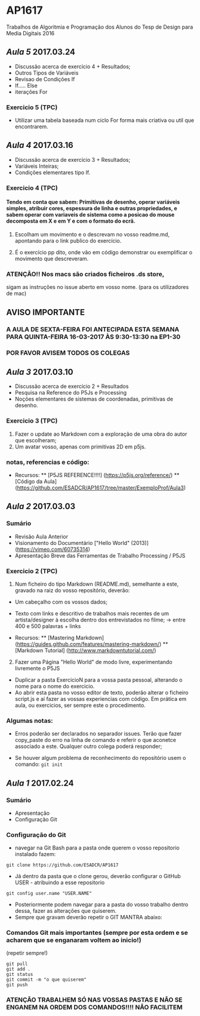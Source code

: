 # AP1617
Trabalhos de Algoritmia e Programação dos Alunos do Tesp de Design para Media Digitais 2016

## *Aula 5* 2017.03.24

* Discussão acerca de exercício 4 + Resultados;
* Outros Tipos de Variáveis
* Revisao de Condições If
* If..... Else
* iterações For

### Exercicio 5 (TPC)

* Utilizar uma tabela baseada num ciclo For forma mais criativa ou util que encontrarem.

## *Aula 4* 2017.03.16

* Discussão acerca de exercício 3 + Resultados;
* Variáveis Inteiras;
* Condições elementares tipo If.


### Exercicio 4 (TPC)

#### Tendo em conta que sabem: Primitivas de desenho, operar variáveis simples, atribuir cores, espessura de linha e outras propriedades, e sabem operar com variaveis de sistema como a posicao do mouse decomposta em X e em Y e com o formato do ecrã.

1. Escolham um movimento e o descrevam no vosso readme.md, apontando para o link publico do exercício.

2. É o exercício pp dito, onde vão em código demonstrar ou exemplificar o movimento que descreveram.

### ATENÇÃO!! Nos macs são criados ficheiros .ds store,
sigam as instruções no issue aberto em vosso nome. (para os utilizadores de mac)


## AVISO IMPORTANTE

### A AULA DE SEXTA-FEIRA FOI ANTECIPADA ESTA SEMANA PARA QUINTA-FEIRA 16-03-2017 ÀS 9:30-13:30 na EP1-30
### POR FAVOR AVISEM TODOS OS COLEGAS

## *Aula 3* 2017.03.10

* Discussão acerca de exercício 2 + Resultados
* Pesquisa na Reference do P5Js e Processing
* Noções elementares de sistemas de coordenadas, primitivas de desenho.


### Exercicio 3 (TPC)

1. Fazer o update ao Markdown com a exploração de uma obra do autor que escolheram;
2. Um avatar vosso, apenas com primitivas 2D em p5js.



### notas, referencias e código:

* Recursos:
    ** [P5JS REFERENCE!!!!] (https://p5js.org/reference/)
    ** [Código da Aula] (https://github.com/ESADCR/AP1617/tree/master/ExemploProf/Aula3)






## *Aula 2* 2017.03.03

### Sumário

* Revisão Aula Anterior
* Visionamento do Documentário ["Hello World" (2013)] (https://vimeo.com/60735314)
* Apresentação Breve das Ferramentas de Trabalho Processing / P5JS


### Exercicio 2 (TPC)

1. Num ficheiro do tipo Markdown (README.md), semelhante a este, gravado na raiz do vosso repositório, deverão:
  * Um cabeçalho com os vossos dados;
  * Texto com links e descritivo de trabalhos mais recentes de um artista/designer à escolha dentro dos entrevistados no filme; -> entre 400 e 500 palavras + links

  * Recursos:
    ** [Mastering Markdown] (https://guides.github.com/features/mastering-markdown/)
    ** [Markdown Tutorial] (http://www.markdowntutorial.com/)


2. Fazer uma Página "Hello World" de modo livre, experimentando livremente o P5JS

  * Duplicar a pasta ExercicioN para a vossa pasta pessoal, alterando o nome para o nome do exercicio.
  * Ao abrir esta pasta no vosso editor de texto, poderão alterar o ficheiro script.js e aí fazer as vossas experiencias com código. Em prática em aula, ou exercicios, ser sempre este o procedimento.

### Algumas notas:

* Erros poderão ser declarados no separador issues. Terão que fazer copy_paste do erro na linha de comando e referir o que aconetce associado a este. Qualquer outro colega poderá responder;

* Se houver algum problema de reconhecimento do repositório usem o comando:
`git init`

## *Aula 1* 2017.02.24

### Sumário
* Apresentação
* Configuração Git

### Configuração do Git

+ navegar na Git Bash para a pasta onde querem o vosso repositorio instalado fazem:

`git clone https://github.com/ESADCR/AP1617 `

+ Já dentro da pasta que o clone gerou, deverão configurar o GitHub USER - atribuindo a esse repositorio

`git config user.name "USER.NAME"`

+ Posteriormente podem navegar para a pasta do vosso trabalho dentro dessa, fazer as alterações que quiserem.
+ Sempre que gravam deverão repetir o GIT MANTRA abaixo:

### Comandos Git mais importantes (sempre por esta ordem e se acharem que se enganaram voltem ao inicio!)
(repetir sempre!)

```gitshell
git pull
git add .
git status
git commit -m "o que quiserem"
git push
```

### ATENÇÃO TRABALHEM SÓ NAS VOSSAS PASTAS E NÃO SE ENGANEM NA ORDEM DOS COMANDOS!!!! NÃO FACILITEM
